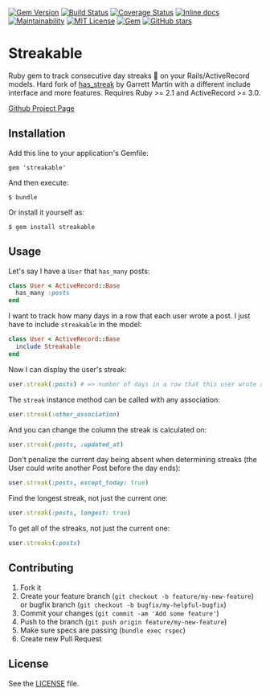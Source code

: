 [![Gem Version](https://badge.fury.io/rb/streakable.svg)](https://badge.fury.io/rb/streakable) [![Build Status](https://travis-ci.org/szTheory/streakable.svg?branch=master)](https://travis-ci.org/szTheory/streakable) [![Coverage Status](https://coveralls.io/repos/github/szTheory/streakable/badge.svg?branch=master)](https://coveralls.io/github/szTheory/streakable?branch=master) [![Inline docs](http://inch-ci.org/github/szTheory/streakable.svg?branch=master)](http://inch-ci.org/github/szTheory/streakable) [![Maintainability](https://api.codeclimate.com/v1/badges/cacc27fc37181c331918/maintainability)](https://codeclimate.com/github/szTheory/streakable/maintainability) [![MIT License](https://img.shields.io/github/license/mashape/apistatus.svg)](https://github.com/szTheory/streakable/blob/master/LICENSE.txt) [![Gem](https://img.shields.io/gem/dt/streakable.svg)](https://rubygems.org/gems/streakable) [![GitHub stars](https://img.shields.io/github/stars/sztheory/streakable.svg?label=Stars&style=social)](https://github.com/szTheory/streakable)

# Streakable

Ruby gem to track consecutive day streaks :calendar: on your Rails/ActiveRecord models. Hard fork of [has_streak](https://github.com/garrettqmartin8/has_streak) by Garrett Martin with a different include interface and more features. Requires Ruby >= 2.1 and ActiveRecord >= 3.0.

[Github Project Page](https://github.com/szTheory/streakable)

## Installation

Add this line to your application's Gemfile:

    gem 'streakable'

And then execute:

    $ bundle

Or install it yourself as:

    $ gem install streakable

## Usage

Let's say I have a <code>User</code> that <code>has_many</code> posts:

```ruby
class User < ActiveRecord::Base
  has_many :posts
end
```

I want to track how many days in a row that each user wrote a post. I just have to include <code>streakable</code> in the model:

```ruby
class User < ActiveRecord::Base
  include Streakable
end
```

Now I can display the user's streak:

```ruby
user.streak(:posts) # => number of days in a row that this user wrote a post (as determined by the created_at column, by default)
```

The <code>streak</code> instance method can be called with any association:

```ruby
user.streak(:other_association)
```

And you can change the column the streak is calculated on:

```ruby
user.streak(:posts, :updated_at)
```

Don't penalize the current day being absent when determining streaks (the User could write another Post before the day ends):

```ruby
user.streak(:posts, except_today: true)
```

Find the longest streak, not just the current one:

```ruby
user.streak(:posts, longest: true)
```

To get all of the streaks, not just the current one:

```ruby
user.streaks(:posts)
```

## Contributing

1. Fork it
2. Create your feature branch (`git checkout -b feature/my-new-feature`) or bugfix branch (`git checkout -b bugfix/my-helpful-bugfix`)
3. Commit your changes (`git commit -am 'Add some feature'`)
4. Push to the branch (`git push origin feature/my-new-feature`)
5. Make sure specs are passing (`bundle exec rspec`)
6. Create new Pull Request

## License

See the [LICENSE](https://github.com/szTheory/streakable/blob/master/LICENSE.txt) file.